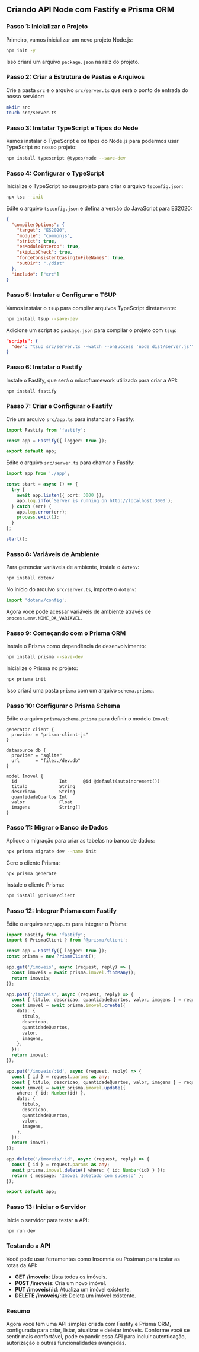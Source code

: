 
## Criando API Node com Fastify e Prisma ORM

### Passo 1: Inicializar o Projeto

Primeiro, vamos inicializar um novo projeto Node.js:

```bash
npm init -y
```

Isso criará um arquivo `package.json` na raiz do projeto.

### Passo 2: Criar a Estrutura de Pastas e Arquivos

Crie a pasta `src` e o arquivo `src/server.ts` que será o ponto de entrada do nosso servidor:

```bash
mkdir src
touch src/server.ts
```

### Passo 3: Instalar TypeScript e Tipos do Node

Vamos instalar o TypeScript e os tipos do Node.js para podermos usar TypeScript no nosso projeto:

```bash
npm install typescript @types/node --save-dev
```

### Passo 4: Configurar o TypeScript

Inicialize o TypeScript no seu projeto para criar o arquivo `tsconfig.json`:

```bash
npx tsc --init
```

Edite o arquivo `tsconfig.json` e defina a versão do JavaScript para ES2020:

```json
{
  "compilerOptions": {
    "target": "ES2020",
    "module": "commonjs",
    "strict": true,
    "esModuleInterop": true,
    "skipLibCheck": true,
    "forceConsistentCasingInFileNames": true,
    "outDir": "./dist"
  },
  "include": ["src"]
}
```

### Passo 5: Instalar e Configurar o TSUP

Vamos instalar o `tsup` para compilar arquivos TypeScript diretamente:

```bash
npm install tsup --save-dev
```

Adicione um script ao `package.json` para compilar o projeto com `tsup`:

```json
"scripts": {
  "dev": "tsup src/server.ts --watch --onSuccess 'node dist/server.js'"
}
```

### Passo 6: Instalar o Fastify

Instale o Fastify, que será o microframework utilizado para criar a API:

```bash
npm install fastify
```

### Passo 7: Criar e Configurar o Fastify

Crie um arquivo `src/app.ts` para instanciar o Fastify:

```typescript
import Fastify from 'fastify';

const app = Fastify({ logger: true });

export default app;
```

Edite o arquivo `src/server.ts` para chamar o Fastify:

```typescript
import app from './app';

const start = async () => {
  try {
    await app.listen({ port: 3000 });
    app.log.info(`Server is running on http://localhost:3000`);
  } catch (err) {
    app.log.error(err);
    process.exit(1);
  }
};

start();
```

### Passo 8: Variáveis de Ambiente

Para gerenciar variáveis de ambiente, instale o `dotenv`:

```bash
npm install dotenv
```

No início do arquivo `src/server.ts`, importe o `dotenv`:

```typescript
import 'dotenv/config';
```

Agora você pode acessar variáveis de ambiente através de `process.env.NOME_DA_VARIAVEL`.

### Passo 9: Começando com o Prisma ORM

Instale o Prisma como dependência de desenvolvimento:

```bash
npm install prisma --save-dev
```

Inicialize o Prisma no projeto:

```bash
npx prisma init
```

Isso criará uma pasta `prisma` com um arquivo `schema.prisma`.

### Passo 10: Configurar o Prisma Schema

Edite o arquivo `prisma/schema.prisma` para definir o modelo `Imovel`:

```prisma
generator client {
  provider = "prisma-client-js"
}

datasource db {
  provider = "sqlite"
  url      = "file:./dev.db"
}

model Imovel {
  id                Int      @id @default(autoincrement())
  titulo            String
  descricao         String
  quantidadeQuartos Int
  valor             Float
  imagens           String[]
}
```

### Passo 11: Migrar o Banco de Dados

Aplique a migração para criar as tabelas no banco de dados:

```bash
npx prisma migrate dev --name init
```

Gere o cliente Prisma:

```bash
npx prisma generate
```

Instale o cliente Prisma:

```bash
npm install @prisma/client
```

### Passo 12: Integrar Prisma com Fastify

Edite o arquivo `src/app.ts` para integrar o Prisma:

```typescript
import Fastify from 'fastify';
import { PrismaClient } from '@prisma/client';

const app = Fastify({ logger: true });
const prisma = new PrismaClient();

app.get('/imoveis', async (request, reply) => {
  const imoveis = await prisma.imovel.findMany();
  return imoveis;
});

app.post('/imoveis', async (request, reply) => {
  const { titulo, descricao, quantidadeQuartos, valor, imagens } = request.body as any;
  const imovel = await prisma.imovel.create({
    data: {
      titulo,
      descricao,
      quantidadeQuartos,
      valor,
      imagens,
    },
  });
  return imovel;
});

app.put('/imoveis/:id', async (request, reply) => {
  const { id } = request.params as any;
  const { titulo, descricao, quantidadeQuartos, valor, imagens } = request.body as any;
  const imovel = await prisma.imovel.update({
    where: { id: Number(id) },
    data: {
      titulo,
      descricao,
      quantidadeQuartos,
      valor,
      imagens,
    },
  });
  return imovel;
});

app.delete('/imoveis/:id', async (request, reply) => {
  const { id } = request.params as any;
  await prisma.imovel.delete({ where: { id: Number(id) } });
  return { message: 'Imóvel deletado com sucesso' };
});

export default app;
```

### Passo 13: Iniciar o Servidor

Inicie o servidor para testar a API:

```bash
npm run dev
```

### Testando a API

Você pode usar ferramentas como Insomnia ou Postman para testar as rotas da API:

- **GET /imoveis**: Lista todos os imóveis.
- **POST /imoveis**: Cria um novo imóvel.
- **PUT /imoveis/:id**: Atualiza um imóvel existente.
- **DELETE /imoveis/:id**: Deleta um imóvel existente.

### Resumo

Agora você tem uma API simples criada com Fastify e Prisma ORM, configurada para criar, listar, atualizar e deletar imóveis. Conforme você se sentir mais confortável, pode expandir essa API para incluir autenticação, autorização e outras funcionalidades avançadas.
